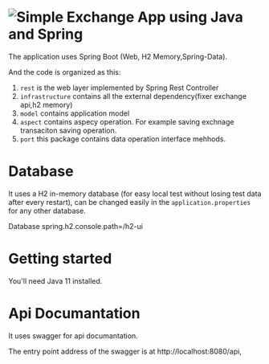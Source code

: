 # ![Simple Exchange App using Java and Spring](example-logo.png)


The application uses Spring Boot (Web, H2 Memory,Spring-Data).



And the code is organized as this:

1. `rest` is the web layer implemented by Spring Rest Controller
2. `infrastructure`  contains all the external dependency(fixer exchange api,h2 memory)
3. `model` contains application model
4. `aspect` contains aspecy operation. For example saving exchnage transaciton saving operation.
5. `port` this package contains data operation interface mehhods.





# Database

It uses a H2 in-memory database  (for easy local test without losing test data after every restart), can be changed easily in the `application.properties` for any other database.

Database 
spring.h2.console.path=/h2-ui

# Getting started

You'll need Java 11 installed.



# Api Documantation
It uses swagger for api documantation.

The entry point address of the swagger is at http://localhost:8080/api,

